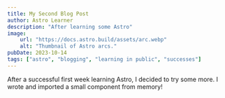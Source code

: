 ```yaml
---
title: My Second Blog Post
author: Astro Learner
description: "After learning some Astro"
image:
    url: "https://docs.astro.build/assets/arc.webp"
    alt: "Thumbnail of Astro arcs."
pubDate: 2023-10-14
tags: ["astro", "blogging", "learning in public", "successes"]
---
```

After a successful first week learning Astro, I decided to try some more. I wrote and imported a small component from memory!